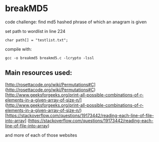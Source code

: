 # breakMD5
code challenge: find md5 hashed phrase of which an anagram is given

set path to wordlist in line 224

    char path[] = "testlist.txt";

compile with:

    gcc -o breakmd5 breakmd5.c -lcrypto -lssl

## Main resources used:

[http://rosettacode.org/wiki/Permutations#C] (http://rosettacode.org/wiki/Permutations#C)
[http://www.geeksforgeeks.org/print-all-possible-combinations-of-r-elements-in-a-given-array-of-size-n/] (http://www.geeksforgeeks.org/print-all-possible-combinations-of-r-elements-in-a-given-array-of-size-n/)
[https://stackoverflow.com/questions/19173442/reading-each-line-of-file-into-array] (https://stackoverflow.com/questions/19173442/reading-each-line-of-file-into-array)

and more of each of those websites
